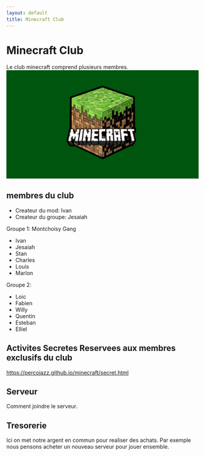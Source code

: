 ```yaml
---
layout: default
title: Minecraft Club
---
```



# Minecraft Club

Le club minecraft comprend plusieurs membres.
![minecraft block](images/minecraft_block.jpg)

## membres du club

- Createur du mod: Ivan
- Createur du groupe: Jesaiah

Groupe 1: Montchoisy Gang
- Ivan
- Jesaiah
- Stan
- Charles
- Louis
- Marlon

Groupe 2:
- Loic
- Fabien
- Willy
- Quentin
- Esteban
- Elliel

## Activites Secretes Reservees aux membres exclusifs du club
https://percojazz.github.io/minecraft/secret.html


## Serveur

Comment joindre le serveur.


## Tresorerie

Ici on met notre argent en commun pour realiser des achats.
Par exemple nous pensons acheter un nouveau serveur pour jouer ensemble.